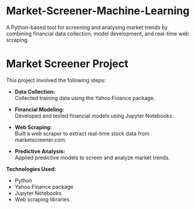 # Market-Screener-Machine-Learning
A Python-based tool for screening and analysing market trends by combining financial data collection, model development, and real-time web scraping.

# Market Screener Project

This project involved the following steps:

- **Data Collection:**  
  Collected training data using the Yahoo Finance package.

- **Financial Modeling:**  
  Developed and tested financial models using Jupyter Notebooks.

- **Web Scraping:**  
  Built a web scraper to extract real-time stock data from marketscreener.com.

- **Predictive Analysis:**  
  Applied predictive models to screen and analyze market trends.

**Technologies Used:**

- Python
- Yahoo Finance package
- Jupyter Notebooks
- Web scraping libraries
